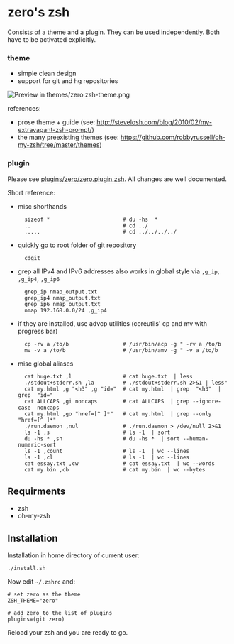 # zero's zsh

Consists of a theme and a plugin. They can be used independently. Both have to be activated explicitly.

### theme

* simple clean design
* support for git and hg repositories

![Preview in themes/zero.zsh-theme.png](https://raw.github.com/arlimus/zero.zsh/master/themes/zero.zsh-theme.png)

references:

* prose theme + guide (see: http://stevelosh.com/blog/2010/02/my-extravagant-zsh-prompt/)
* the many preexisting themes (see: https://github.com/robbyrussell/oh-my-zsh/tree/master/themes)

### plugin

Please see [plugins/zero/zero.plugin.zsh](zero.zsh/blob/master/plugins/zero/zero.plugin.zsh). All changes are well documented.

Short reference:


* misc shorthands

        sizeof *                       # du -hs  *
        ..                             # cd ../
        .....                          # cd ../../../../

* quickly go to root folder of git repository

        cdgit

* grep all IPv4 and IPv6 addresses also works in global style via `,g_ip`, `,g_ip4`, `,g_ip6`

        grep_ip nmap_output.txt
        grep_ip4 nmap_output.txt
        grep_ip6 nmap_output.txt
        nmap 192.168.0.0/24 ,g_ip4

* if they are installed, use advcp utilities (coreutils' cp and mv with progress bar)

        cp -rv a /to/b                 # /usr/bin/acp -g " -rv a /to/b
        mv -v a /to/b                  # /usr/bin/amv -g " -v a /to/b

* misc global aliases

        cat huge.txt ,l                # cat huge.txt  | less
        ./stdout+stderr.sh ,la         # ./stdout+stderr.sh 2>&1 | less"
        cat my.html ,g "<h3" ,g "id="  # cat my.html  | grep  "<h3"  | grep  "id="
        cat ALLCAPS ,gi noncaps        # cat ALLCAPS  | grep --ignore-case  noncaps
        cat my.html ,go "href=[^ ]*"   # cat my.html  | grep --only  "href=[^ ]*"
        ./run.daemon ,nul              # ./run.daemon > /dev/null 2>&1
        ls -1 ,s                       # ls -1  | sort
        du -hs * ,sh                   # du -hs *  | sort --human-numeric-sort
        ls -1 ,count                   # ls -1  | wc --lines
        ls -1 ,cl                      # ls -1  | wc --lines
        cat essay.txt ,cw              # cat essay.txt  | wc --words
        cat my.bin ,cb                 # cat my.bin  | wc --bytes


## Requirments

* zsh
* oh-my-zsh

## Installation

Installation in home directory of current user:

    ./install.sh

Now edit `~/.zshrc` and:

    # set zero as the theme
    ZSH_THEME="zero"

    # add zero to the list of plugins
    plugins=(git zero)

Reload your zsh and you are ready to go.
